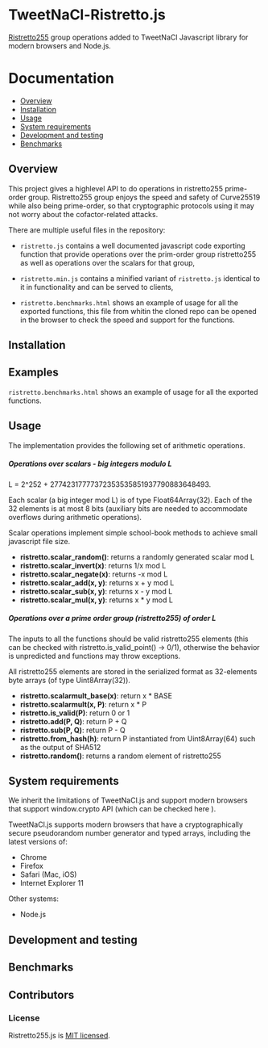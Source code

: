 TweetNaCl-Ristretto.js
============

[Ristretto255](https://ristretto.group/) group operations added to TweetNaCl Javascript library
for modern browsers and Node.js.

Documentation
=============

* [Overview](#overview)
* [Installation](#installation)
* [Usage](#usage)
* [System requirements](#system-requirements)
* [Development and testing](#development-and-testing)
* [Benchmarks](#benchmarks)

Overview
--------

This project gives a highlevel API to do operations in ristretto255 prime-order group.
Ristretto255 group enjoys the speed and safety of Curve25519 while also being prime-order, so that cryptographic protocols using it may not worry about the cofactor-related attacks.

There are multiple useful files in the repository:

* `ristretto.js` contains a well documented javascript code exporting function that provide operations over the prim-order group ristretto255 as well as operations over the scalars for that group,

* `ristretto.min.js` contains a minified variant of `ristretto.js` identical to it in functionality and can be served to clients,

* `ristretto.benchmarks.html` shows an example of usage for all the exported functions, this file from whitin the cloned repo can be opened in the browser to check the speed and support for the functions.

Installation
------------

Examples
--------
`ristretto.benchmarks.html` shows an example of usage for all the exported functions.

Usage
-----

The implementation provides the following set of arithmetic operations.

##### Operations over scalars - big integers modulo L
L = 2^252 + 27742317777372353535851937790883648493.

Each scalar (a big integer mod L) is of type Float64Array(32). Each of the 32 elements is at most 8 bits (auxiliary bits are needed to accommodate overflows during arithmetic operations).

Scalar operations implement simple school-book methods to achieve small javascript file size.

* **ristretto.scalar_random()**: returns a randomly generated scalar mod L
* **ristretto.scalar_invert(x)**: returns 1/x mod L
* **ristretto.scalar_negate(x)**: returns -x mod L
* **ristretto.scalar_add(x, y)**: returns x + y mod L
* **ristretto.scalar_sub(x, y)**: returns x - y mod L
* **ristretto.scalar_mul(x, y)**: returns x * y mod L

##### Operations over a prime order group (ristretto255) of order L

The inputs to all the functions should be valid ristretto255 elements (this can be checked with ristretto.is_valid_point() -> 0/1), otherwise the behavior is unpredicted and functions may throw exceptions.

All ristretto255 elements are stored in the serialized format as 32-elements byte arrays (of type Uint8Array(32)).

* **ristretto.scalarmult_base(x)**: return x * BASE
* **ristretto.scalarmult(x, P)**: return x * P
* **ristretto.is_valid(P)**: return 0 or 1
* **ristretto.add(P, Q)**: return P + Q
* **ristretto.sub(P, Q)**: return P - Q
* **ristretto.from_hash(h)**: return P instantiated from Uint8Array(64) such as the output of SHA512
* **ristretto.random()**: returns a random element of ristretto255


System requirements
-------------------

We inherit the limitations of TweetNaCl.js and support modern browsers that support
window.crypto API (which can be checked here ).

TweetNaCl.js supports modern browsers that have a cryptographically secure
pseudorandom number generator and typed arrays, including the latest versions
of:

* Chrome
* Firefox
* Safari (Mac, iOS)
* Internet Explorer 11

Other systems:

* Node.js

Development and testing
------------------------

Benchmarks
----------

Contributors
------------

### License
Ristretto255.js is [MIT licensed](./LICENSE).
